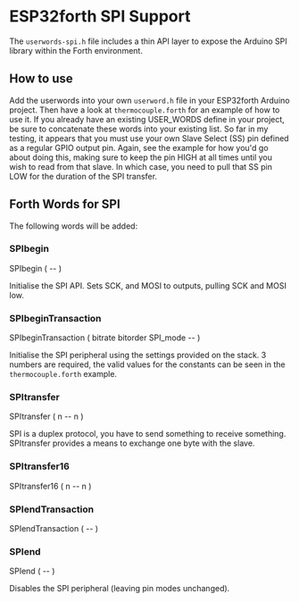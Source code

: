 # ESP32forth SPI Support
The ```userwords-spi.h``` file includes a thin API layer to expose the Arduino SPI library within the Forth environment.

## How to use
Add the userwords into your own ```userword.h``` file in your ESP32forth Arduino project. Then have a look at ```thermocouple.forth```
for an example of how to use it.
If you already have an existing USER_WORDS define in your project, be sure to concatenate these words into your existing list.
So far in my testing, it appears that you must use your own Slave Select (SS) pin defined as a regular GPIO output pin.
Again, see the example for how you'd go about doing this, making sure to keep the pin HIGH at all times until you wish to
read from that slave. In which case, you need to pull that SS pin LOW for the duration of the SPI transfer.

## Forth Words for SPI
The following words will be added:

### SPIbegin
SPIbegin ( -- )

Initialise the SPI API. Sets SCK, and MOSI to outputs, pulling SCK and MOSI low.

### SPIbeginTransaction
SPIbeginTransaction ( bitrate bitorder SPI_mode -- )

Initialise the SPI peripheral using the settings provided on the stack. 3 numbers are required, the valid values for the constants
can be seen in the ```thermocouple.forth``` example.

### SPItransfer
SPItransfer ( n -- n )

SPI is a duplex protocol, you have to send something to receive something. SPItransfer provides a means to exchange one byte with the slave.

### SPItransfer16
SPItransfer16 ( n -- n )

### SPIendTransaction
SPIendTransaction ( -- )

### SPIend
SPIend ( -- )

Disables the SPI peripheral (leaving pin modes unchanged).
